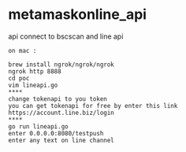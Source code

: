 # metamaskonline_api
api connect to bscscan and line api 

````
on mac : 

brew install ngrok/ngrok/ngrok
ngrok http 8888
cd poc
vim lineapi.go 
****
change tokenapi to you token 
you can get tokenapi for free by enter this link 
https://account.line.biz/login
****
go run lineapi.go
enter 0.0.0.0:8080/testpush
enter any text on line channel
````